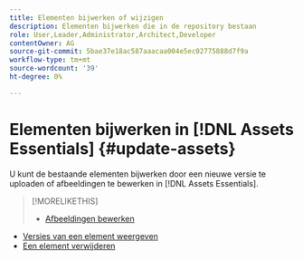 ```yaml
---
title: Elementen bijwerken of wijzigen
description: Elementen bijwerken die in de repository bestaan
role: User,Leader,Administrator,Architect,Developer
contentOwner: AG
source-git-commit: 5bae37e18ac587aaacaa004e5ec02775888d7f9a
workflow-type: tm+mt
source-wordcount: '39'
ht-degree: 0%

---
```



# Elementen bijwerken in [!DNL Assets Essentials] {#update-assets}

U kunt de bestaande elementen bijwerken door een nieuwe versie te uploaden of afbeeldingen te bewerken in [!DNL Assets Essentials].

<!-- TBD: Discard this article if not too much unique content for it.
Merge the update asset part in manage assets or upload assets.
Edit images article.
Link to versioning once an asset is updated.
-->

>[!MORELIKETHIS]
>
>* [Afbeeldingen bewerken](edit-images.md)
* [Versies van een element weergeven](navigate-view.md#view-versions)
* [Een element verwijderen](manage-organize.md#delete-assets)

